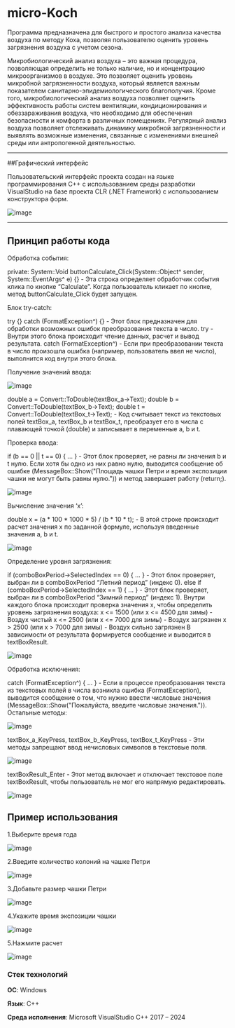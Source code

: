 # micro-Koch
Программа предназначена для быстрого и простого анализа качества воздуха по методу Коха, позволяя пользователю оценить уровень загрязнения воздуха с учетом сезона.

Микробиологический анализ воздуха – это важная процедура, позволяющая определить не только наличие, но и концентрацию микроорганизмов в воздухе. Это позволяет оценить уровень микробной загрязненности воздуха, который является важным показателем санитарно-эпидемиологического благополучия. Кроме того, микробиологический анализ воздуха позволяет оценить эффективность работы систем вентиляции, кондиционирования и обеззараживания воздуха, что необходимо для обеспечения безопасности и комфорта в различных помещениях. Регулярный анализ воздуха позволяет отслеживать динамику микробной загрязненности и выявлять возможные изменения, связанные с изменениями внешней среды или антропогенной деятельностью.

---

##Графический интерфейс

Пользовательский интерфейс проекта создан на языке программирования С++ с использованием среды разработки VisualStudio на базе проекта CLR (.NET Framework) с использованием конструктора форм.

![image](https://github.com/Digital-Department-Vavilov-University/micro-Koch/assets/135830345/e6336567-5b7a-4125-bd80-3bfac931e9cf)


---

## Принцип работы кода

Обработка события:

private: System::Void buttonCalculate_Click(System::Object^ sender, System::EventArgs^ e) {} - Эта строка определяет обработчик события клика по кнопке “Calculate”.
Когда пользователь кликает по кнопке, метод buttonCalculate_Click будет запущен.

Блок try-catch:

try {} catch (FormatException^) {} - Этот блок предназначен для обработки возможных ошибок преобразования текста в число.
try - Внутри этого блока происходит чтение данных, расчет и вывод результата.
catch (FormatException^) - Если при преобразовании текста в число произошла ошибка (например, пользователь ввел не число), выполнится код внутри этого блока.

Получение значений ввода:

![image](https://github.com/Digital-Department-Vavilov-University/micro-Koch/assets/135830345/c0b544e3-bb14-4bd3-a7a1-101727f35920)


double a = Convert::ToDouble(textBox_a->Text);
double b = Convert::ToDouble(textBox_b->Text);
double t = Convert::ToDouble(textBox_t->Text); - Код считывает текст из текстовых полей textBox_a, textBox_b и textBox_t, преобразует его в числа с плавающей точкой (double) и записывает в переменные a, b и t.

Проверка ввода:

if (b == 0 || t == 0) { ... } - Этот блок проверяет, не равны ли значения b и t нулю.
Если хотя бы одно из них равно нулю, выводится сообщение об ошибке (MessageBox::Show("Площадь чашки Петри и время экспозиции чашки не могут быть равны нулю.")) и метод завершает работу (return;).

![image](https://github.com/Digital-Department-Vavilov-University/micro-Koch/assets/135830345/ce741c17-f236-4183-b427-204a10d6f0ac)


Вычисление значения ‘x’:

double x = (a * 100 * 1000 * 5) / (b * 10 * t); - В этой строке происходит расчет значения x по заданной формуле, используя введенные значения a, b и t.

![image](https://github.com/Digital-Department-Vavilov-University/micro-Koch/assets/135830345/2f1cd62b-c216-4787-b336-870df7191c98)


Определение уровня загрязнения:

if (comboBoxPeriod->SelectedIndex == 0) { ... } - Этот блок проверяет, выбран ли в comboBoxPeriod “Летний период” (индекс 0).
else if (comboBoxPeriod->SelectedIndex == 1) { ... } - Этот блок проверяет, выбран ли в comboBoxPeriod “Зимний период” (индекс 1).
Внутри каждого блока происходит проверка значения x, чтобы определить уровень загрязнения воздуха:
x <= 1500 (или x <= 4500 для зимы) - Воздух чистый
x <= 2500 (или x <= 7000 для зимы) - Воздух загрязнен
x > 2500 (или x > 7000 для зимы) - Воздух сильно загрязнен
В зависимости от результата формируется сообщение и выводится в textBoxResult.

![image](https://github.com/Digital-Department-Vavilov-University/micro-Koch/assets/135830345/a308d10d-e02d-405a-82b1-062b29f14da7)


Обработка исключения:

catch (FormatException^) { ... } - Если в процессе преобразования текста из текстовых полей в числа возникла ошибка (FormatException), выводится сообщение о том, что нужно ввести числовые значения (MessageBox::Show("Пожалуйста, введите числовые значения.")).
Остальные методы:

![image](https://github.com/Digital-Department-Vavilov-University/micro-Koch/assets/135830345/1aaba976-e8da-4280-904d-adf1492e6374)


textBox_a_KeyPress, textBox_b_KeyPress, textBox_t_KeyPress - Эти методы запрещают ввод нечисловых символов в текстовые поля.

![image](https://github.com/Digital-Department-Vavilov-University/micro-Koch/assets/135830345/2e7bd28d-675c-4682-82cc-b28d7c4e55c0)


textBoxResult_Enter - Этот метод включает и отключает текстовое поле textBoxResult, чтобы пользователь не мог его напрямую редактировать.

![image](https://github.com/Digital-Department-Vavilov-University/micro-Koch/assets/135830345/badc19a8-682b-4f19-a8c1-0369e78b8ccc)

## Пример использования

1.Выберите время года

![image](https://github.com/Digital-Department-Vavilov-University/micro-Koch/assets/135830345/2d25cc52-38e1-4668-9def-36d208821444)

2.Введите количество колоний на чашке Петри

![image](https://github.com/Digital-Department-Vavilov-University/micro-Koch/assets/135830345/a890ef8d-db59-47ce-8b0d-462066bb3a9f)

3.Добавьте размер чашки Петри

![image](https://github.com/Digital-Department-Vavilov-University/micro-Koch/assets/135830345/8021b6ae-744b-4386-9cf7-8b183cdec59a)

4.Укажите время экспозиции чашки

![image](https://github.com/Digital-Department-Vavilov-University/micro-Koch/assets/135830345/7c151fe5-9b3a-4fc8-baf4-68b34828638e)

5.Нажмите расчет

![image](https://github.com/Digital-Department-Vavilov-University/micro-Koch/assets/135830345/0c9f527c-1f05-400e-a825-7b8c8894be97)

### Стек технологий

__ОС__: Windows

__Язык__: C++

__Среда исполнения__: Microsoft VisualStudio C++ 2017 – 2024
